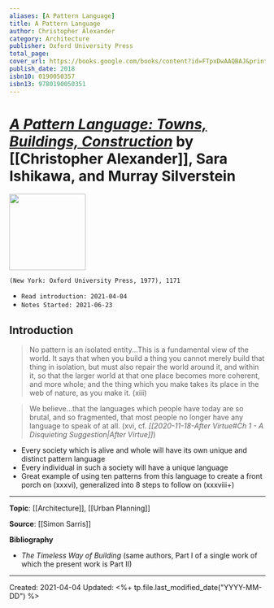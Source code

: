 ```yaml
---
aliases: [A Pattern Language]
title: A Pattern Language
author: Christopher Alexander
category: Architecture
publisher: Oxford University Press
total_page: 
cover_url: https://books.google.com/books/content?id=FTpxDwAAQBAJ&printsec=frontcover&img=1&zoom=1&edge=curl&source=gbs_api
publish_date: 2018
isbn10: 0190050357
isbn13: 9780190050351
---
```

# [*A Pattern Language: Towns, Buildings, Construction*](https://global.oup.com/academic/product/a-pattern-language-9780195019193) by [[Christopher Alexander]], Sara Ishikawa, and Murray Silverstein

<img src="https://global.oup.com/academic/covers/pdp/9780195019193" width=150>

`(New York: Oxford University Press, 1977), 1171`

- `Read introduction: 2021-04-04`
- `Notes Started: 2021-06-23`


## Introduction
>No pattern is an isolated entity...This is a fundamental view of the world. It says that when you build a thing you cannot merely build that thing in isolation, but must also repair the world around it, and within it, so that the larger world at that one place becomes more coherent, and more whole; and the thing which you make takes its place in the web of nature, as you make it. (xiii)

>We believe...that the languages which people have today are so brutal, and so fragmented, that most people no longer have any language to speak of at all. (xvi, cf. *[[2020-11-18-After Virtue#Ch 1 - A Disquieting Suggestion|After Virtue]]*)

- Every society which is alive and whole will have its own unique and distinct pattern language
- Every individual in such a society will have a unique language 
- Great example of using ten patterns from this language to create a front porch on (xxxvi), generalized into 8 steps to follow on (xxxviii+)


--- 
**Topic**: [[Architecture]], [[Urban Planning]]

**Source**: [[Simon Sarris]]

**Bibliography**
- *The Timeless Way of Building* (same authors, Part I of a single work of which the present work is Part II)


---
Created: 2021-04-04
Updated: <%+ tp.file.last_modified_date("YYYY-MM-DD") %>
